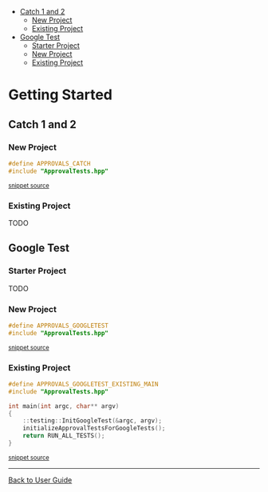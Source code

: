 <!--
This file was generate by MarkdownSnippets.
Source File: /doc/GettingStarted.source.md
To change this file edit the source file and then re-run the generation using either the dotnet global tool (https://github.com/SimonCropp/MarkdownSnippets#githubmarkdownsnippets) or using the api (https://github.com/SimonCropp/MarkdownSnippets#running-as-a-unit-test).
-->
<a id="top"></a>

<!-- vscode-markdown-toc -->
* [Catch 1 and 2](#Catch1and2)
	* [New Project](#NewProject)
	* [Existing Project](#ExistingProject)
* [Google Test](#GoogleTest)
	* [Starter Project](#StarterProject)
	* [New Project](#NewProject-1)
	* [Existing Project](#ExistingProject-1)

<!-- vscode-markdown-toc-config
	numbering=false
	autoSave=true
	/vscode-markdown-toc-config -->
<!-- /vscode-markdown-toc -->

# Getting Started

## <a name='Catch1and2'></a>Catch 1 and 2

### <a name='NewProject'></a>New Project

<!-- snippet: catch_2_main -->
```cpp
#define APPROVALS_CATCH
#include "ApprovalTests.hpp"
```
<sup>[snippet source](/ApprovalTests_Catch2_Tests/main.cpp#L4-L7)</sup>
<!-- endsnippet -->

### <a name='ExistingProject'></a>Existing Project

TODO

## <a name='GoogleTest'></a>Google Test

### <a name='StarterProject'></a>Starter Project

TODO

### <a name='NewProject-1'></a>New Project

<!-- snippet: googletest_main -->
```cpp
#define APPROVALS_GOOGLETEST
#include "ApprovalTests.hpp"
```
<sup>[snippet source](/ApprovalTests_GoogleTest_Tests/main.cpp#L2-L5)</sup>
<!-- endsnippet -->

### <a name='ExistingProject-1'></a>Existing Project

<!-- snippet: googletest_existing_main -->
```cpp
#define APPROVALS_GOOGLETEST_EXISTING_MAIN
#include "ApprovalTests.hpp"

int main(int argc, char** argv)
{
    ::testing::InitGoogleTest(&argc, argv);
    initializeApprovalTestsForGoogleTests();
    return RUN_ALL_TESTS();
}
```
<sup>[snippet source](/examples/googletest_existing_main/main.cpp#L1-L11)</sup>
<!-- endsnippet -->

---

[Back to User Guide](README.md#top)
